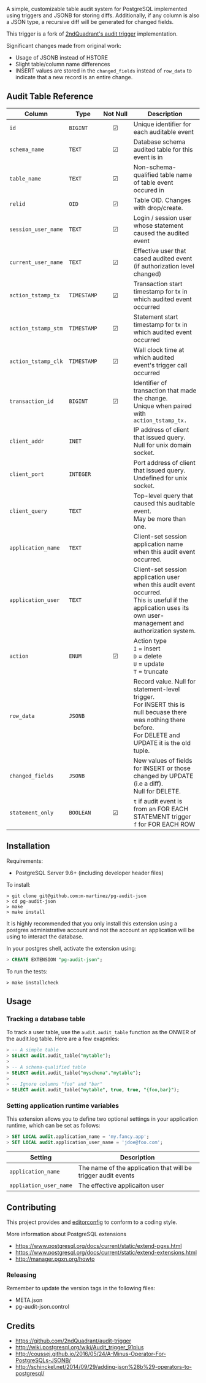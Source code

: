 A simple, customizable table audit system for PostgreSQL implemented using
triggers and JSONB for storing diffs. Additionally, if any column is also a
JSON type, a recursive diff will be generated for changed fields.

This trigger is a fork of [2ndQuadrant's audit trigger][1] implementation.

[1]: https://github.com/2ndQuadrant/audit-trigger

Significant changes made from original work:
* Usage of JSONB instead of HSTORE
* Slight table/column name differences
* INSERT values are stored in the `changed_fields` instead of `row_data` to
  indicate that a new record is an entire change.


## Audit Table Reference

Column | Type | Not&nbsp;Null | Description
--- | --- | :---: | ---
`id` | `BIGINT` | &#x2611;  | Unique identifier for each auditable event
`schema_name` | `TEXT` | &#x2611;  | Database schema audited table for this event is in
`table_name` | `TEXT` | &#x2611;  | Non-schema-qualified table name of table event occured in
`relid` | `OID` | &#x2611;  | Table OID. Changes with drop/create.
`session_user_name` | `TEXT` | &#x2611; | Login / session user whose statement caused the audited event
`current_user_name` | `TEXT` | &#x2611; | Effective user that cased audited event (if authorization level changed)
`action_tstamp_tx` | `TIMESTAMP` | &#x2611; | Transaction start timestamp for tx in which audited event occurred
`action_tstamp_stm` | `TIMESTAMP` | &#x2611; | Statement start timestamp for tx in which audited event occurred
`action_tstamp_clk` | `TIMESTAMP` | &#x2611; | Wall clock time at which audited event's trigger call occurred
`transaction_id` | `BIGINT` | &#x2611; | Identifier of transaction that made the change. <br />Unique when paired with `action_tstamp_tx.`
`client_addr` | `INET` | | IP address of client that issued query. Null for unix domain socket.
`client_port` | `INTEGER` | | Port address of client that issued query. <br />Undefined for unix socket.
`client_query` | `TEXT` | | Top-level query that caused this auditable event. <br />May be more than one.
`application_name` | `TEXT` | | Client-set session application name when this audit event occurred.
`application_user` | `TEXT` | | Client-set session application user when this audit event occurred.<br /> This is useful if the application uses its own user-management and authorization system.
`action` | `ENUM` | &#x2611;  | Action type <br /> `I` = insert <br />`D` = delete<br /> `U` = update<br/>`T` = truncate
`row_data` | `JSONB` | | Record value. Null for statement-level trigger.<br />For INSERT this is null becuase there was nothing there before.<br /> For DELETE and UPDATE it is the old tuple.
`changed_fields` | `JSONB` | | New values of fields for INSERT or those changed by UPDATE (i.e a diff). <br /> Null for DELETE.
`statement_only` | `BOOLEAN` | &#x2611;  | `t` if audit event is from an FOR EACH STATEMENT trigger <br /> `f` for FOR EACH ROW


## Installation

Requirements:
  * PostgreSQL Server 9.6+ (including developer header files)

To install:

```
> git clone git@github.com:m-martinez/pg-audit-json
> cd pg-audit-json
> make
> make install
```

It is highly recommended that you only install this extension using a
postgres administrative account and not the account an application will
be using to interact the database.

In your postgres shell, activate the extension using:

```sql
> CREATE EXTENSION "pg-audit-json";
```

To  run the tests:

```
> make installcheck
```

## Usage

### Tracking a database table

To track a user table, use the `audit.audit_table` function as the ONWER of the
audit.log table. Here are a few exapmles:

```sql
> -- A simple table
> SELECT audit.audit_table("mytable");
>
> -- A schema-qualified table
> SELECT audit.audit_table("myschema"."mytable");
>
> -- Ignore columns "foo" and "bar"
> SELECT audit.audit_table("mytable", true, true, "{foo,bar}");
```

### Setting application runtime variables

This extension allows you to define two optional settings in your application
runtime, which can be set as follows:

```sql
> SET LOCAL audit.application_name = 'my.fancy.app';
> SET LOCAL audit.application_user_name = 'jdoe@foo.com';
```

Setting | Description
--- | ---
`application_name` | The name of the application that will be trigger audit events
`appliation_user_name` | The effective applicaiton user


## Contributing

This project provides and [editorconfig](http://editorconfig.org) to conform
to a coding style.

More information about PostgreSQL extensions
  * https://www.postgresql.org/docs/current/static/extend-pgxs.html
  * https://www.postgresql.org/docs/current/static/extend-extensions.html
  * http://manager.pgxn.org/howto

### Releasing

Remember to update the version tags in the following files:
  * META.json
  * pg-audit-json.control


## Credits

* https://github.com/2ndQuadrant/audit-trigger
* http://wiki.postgresql.org/wiki/Audit_trigger_91plus
* http://coussej.github.io/2016/05/24/A-Minus-Operator-For-PostgreSQLs-JSONB/
* http://schinckel.net/2014/09/29/adding-json%28b%29-operators-to-postgresql/

